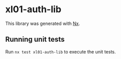 # xl01-auth-lib

This library was generated with [Nx](https://nx.dev).

## Running unit tests

Run `nx test xl01-auth-lib` to execute the unit tests.
